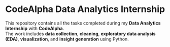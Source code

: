 # CodeAlpha Data Analytics Internship

This repository contains all the tasks completed during my **Data Analytics Internship** with **CodeAlpha**.  
The work includes **data collection**, **cleaning**, **exploratory data analysis (EDA)**, **visualization**, and **insight generation** using Python.



